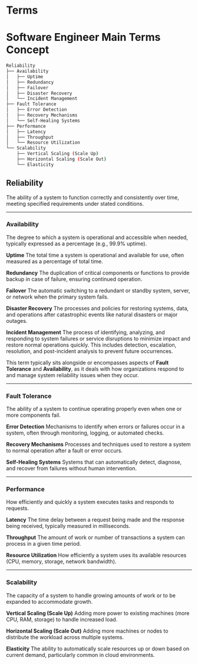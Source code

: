 # Terms

# Software Engineer Main Terms Concept 

```bash
Reliability
├── Availability
│   ├── Uptime
│   ├── Redundancy
│   ├── Failover
│   ├── Disaster Recovery
│   └── Incident Management
├── Fault Tolerance
│   ├── Error Detection
│   ├── Recovery Mechanisms
│   └── Self-Healing Systems
├── Performance
│   ├── Latency
│   ├── Throughput
│   └── Resource Utilization
└── Scalability
    ├── Vertical Scaling (Scale Up)
    ├── Horizontal Scaling (Scale Out)
    └── Elasticity
```

## **Reliability**
The ability of a system to function correctly and consistently over time, meeting specified requirements under stated conditions.

---

### **Availability**
The degree to which a system is operational and accessible when needed, typically expressed as a percentage (e.g., 99.9% uptime).

**Uptime**
The total time a system is operational and available for use, often measured as a percentage of total time.

**Redundancy**
The duplication of critical components or functions to provide backup in case of failure, ensuring continued operation.

**Failover**
The automatic switching to a redundant or standby system, server, or network when the primary system fails.

**Disaster Recovery**
The processes and policies for restoring systems, data, and operations after catastrophic events like natural disasters or major outages.

**Incident Management**
The process of identifying, analyzing, and responding to system failures or service disruptions to minimize impact and restore normal operations quickly. This includes detection, escalation, resolution, and post-incident analysis to prevent future occurrences.

This term typically sits alongside or encompasses aspects of **Fault Tolerance** and **Availability**, as it deals with how organizations respond to and manage system reliability issues when they occur.

---

### **Fault Tolerance**
The ability of a system to continue operating properly even when one or more components fail.

**Error Detection**
Mechanisms to identify when errors or failures occur in a system, often through monitoring, logging, or automated checks.

**Recovery Mechanisms**
Processes and techniques used to restore a system to normal operation after a fault or error occurs.

**Self-Healing Systems**
Systems that can automatically detect, diagnose, and recover from failures without human intervention.

---

### **Performance**
How efficiently and quickly a system executes tasks and responds to requests.

**Latency**
The time delay between a request being made and the response being received, typically measured in milliseconds.

**Throughput**
The amount of work or number of transactions a system can process in a given time period.

**Resource Utilization**
How efficiently a system uses its available resources (CPU, memory, storage, network bandwidth).

---

### **Scalability**
The capacity of a system to handle growing amounts of work or to be expanded to accommodate growth.

**Vertical Scaling (Scale Up)**
Adding more power to existing machines (more CPU, RAM, storage) to handle increased load.

**Horizontal Scaling (Scale Out)**
Adding more machines or nodes to distribute the workload across multiple systems.

**Elasticity**
The ability to automatically scale resources up or down based on current demand, particularly common in cloud environments.
